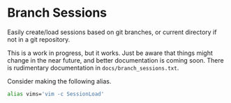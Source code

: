 # Branch Sessions
Easily create/load sessions based on git branches, or current directory if not
in a git repository.

This is a work in progress, but it works. Just be aware that things might change
in the near future, and better documentation is coming soon. There is
rudimentary documentation in `docs/branch_sessions.txt`.

Consider making the following alias.
```sh
alias vims='vim -c SessionLoad'
```
